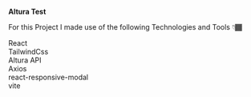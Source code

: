 **Altura Test**

For this Project I made use of the following Technologies and Tools 👇🏾

React  
TailwindCss  
Altura API  
Axios  
react-responsive-modal  
vite
